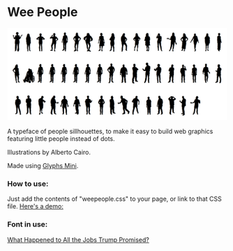 # Wee People

![A crowd of wee people.](weepeople_all.png)

A typeface of people sillhouettes, to make it easy to build web graphics featuring little people instead of dots.

Illustrations by Alberto Cairo.

Made using [Glyphs Mini](https://glyphsapp.com/glyphs-mini).


### How to use: 

Just add the contents of "weepeople.css" to your page, or link to that CSS file. [Here's a demo:](http://propublica.github.io/weepeople/)


### Font in use:

[What Happened to All the Jobs Trump Promised?](https://projects.propublica.org/graphics/trump-job-promises)

